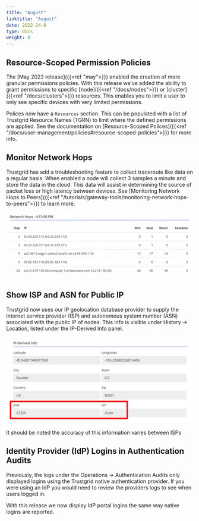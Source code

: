 ```yaml
---
title: "August"
linktitle: "August"
date: 2022-24-8
type: docs
weight: 8
---
```


## Resource-Scoped Permission Policies

The [May 2022 release]({{<ref "may">}}) enabled the creation of more granular permissions policies. With this release we’ve added the ability to grant permissions to specific [node]({{<ref "/docs/nodes">}}) or [cluster]({{<ref "/docs/clusters">}}) resources.  This enables you to limit a user to only see specific devices with very limited permissions. 

Polices now have a `Resources` section. This can be populated with a list of Trustgrid Resource Names (TGRN) to limit where the defined permissions are applied. See the documentation on [Resource-Scoped Polices]({{<ref "/docs/user-management/policies#resource-scoped-policies">}}) for more info. 

## Monitor Network Hops

Trustgrid has add a troubleshooting feature to collect traceroute like data on a regular basis.  When enabled a node will collect 3 samples a minute and store the data in the cloud. This data will assist in determining the source of packet loss or high latency between devices.   See [Monitoring Network Hops to Peers]({{<ref "/tutorials/gateway-tools/monitoring-network-hops-to-peers">}}) to learn more.

![Network Hops](network-hops.png)

## Show ISP and ASN for Public IP

Trustgrid now uses our IP geolocation database provider to supply the internet service provider (ISP) and autonomous system number (ASN) associated with the public IP of nodes.  This info is visible under History → Location, listed under the IP-Derived Info panel.

![ISP and ASN](asn-isp.png)

It should be noted the accuracy of this information varies between ISPs

## Identity Provider (IdP) Logins in Authentication Audits

Previously, the logs under the Operations → Authentication Audits only displayed logins using the Trustgrid native authentication provider.  If you were using an IdP you would need to review the providers logs to see when users logged in.  

With this release we now display IdP portal logins the same way native logins are reported.

